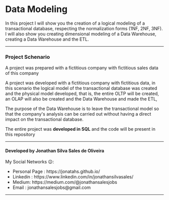 <h1>Data Modeling</h1>
<p>In this project I will show you the creation of a logical modeling of a transactional database, respecting the normalization forms (1NF, 2NF, 3NF). I will also show you creating dimensional modeling of a Data Warehouse, creating a Data Warehouse and the ETL.</p>
<hr>
<h3>Project Schenario</h3>
<p>A project was prepared with a fictitious company with fictitious sales data of this company</p>
<p>A project was developed with a fictitious company with fictitious data, in this scenario the logical model of the transactional database was created and the physical model developed, that is, the entire OLTP will be created, an OLAP will also be created and the Data Warehouse and made the ETL,

The purpose of the Data Warehouse is to leave the transactional model so that the company's analysis can be carried out without having a direct impact on the transactional database.

The entire project was <b>developed in SQL</b> and the code will be present in this repository</p>
<hr>
<h4 >Developed by Jonathan Silva Sales de Oliveira</h4>
My Social Networks 😉: 
<ul >
  <li >Personal Page : https://jonatahs.github.io/</li>
  <li>Linkedin : https://www.linkedin.com/in/jonathansilvasales/</li>
  <li>Medium: https://medium.com/@jonathansalesjobs</li>
  <li>Email : jonathansalesjobs@gmail.com</li>
</ul>
<hr>
